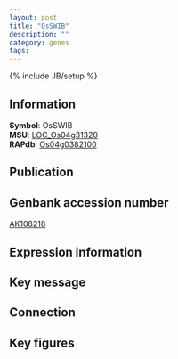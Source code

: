```yaml
---
layout: post
title: "OsSWIB"
description: ""
category: genes
tags: 
---
```

{% include JB/setup %}

## Information
__Symbol__: OsSWIB  
__MSU__: [LOC_Os04g31320](http://rice.plantbiology.msu.edu/cgi-bin/ORF_infopage.cgi?orf=LOC_Os04g31320)  
__RAPdb__: [Os04g0382100](http://rapdb.dna.affrc.go.jp/viewer/gbrowse_details/irgsp1?name=Os04g0382100)  

## Publication

## Genbank accession number
[AK108218](http://www.ncbi.nlm.nih.gov/nuccore/AK108218)

## Expression information

## Key message

## Connection

## Key figures


